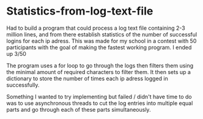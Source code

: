 # Statistics-from-log-text-file
Had to build a program that could process a log text file containing 2-3 million lines, and from there establish statistics of the number of successful logins for each ip
adress. This was made for my school in a contest with 50 participants with the goal of making the fastest working program. I ended up 3/50

The program uses a for loop to go through the logs then filters them using the minimal amount of required characters to filter them. It then sets up a dictionary to 
store the number of times each ip adress logged in successfully.

Something I wanted to try implementing but failed / didn't have time to do was to use asynchronous threads to cut the log entries into multiple equal parts and go through
each of these parts simultaneously. 
